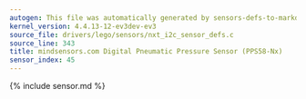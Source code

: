 ```yaml
---
autogen: This file was automatically generated by sensors-defs-to-markdown.py
kernel_version: 4.4.13-12-ev3dev-ev3
source_file: drivers/lego/sensors/nxt_i2c_sensor_defs.c
source_line: 343
title: mindsensors.com Digital Pneumatic Pressure Sensor (PPS58-Nx)
sensor_index: 45
---
```


{% include sensor.md %}
